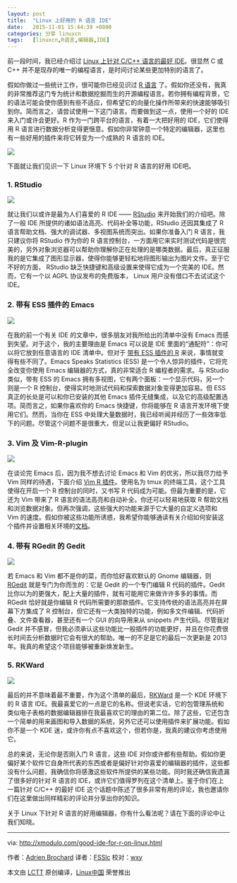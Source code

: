 ```yaml
---
layout: post
title:	"Linux 上好用的 R 语言 IDE"
date:	2015-11-01 15:44:39 +0800 
categories:	分享 linuxcn 
tags:	[linuxcn,R语言,编辑器,IDE]
---
```



前一段时间，我已经介绍过 [Linux 上针对 C/C++ 语言的最好 IDE](http://xmodulo.com/good-ide-for-c-cpp-linux.html)。很显然 C 或 C++ 并不是现存的唯一的编程语言，是时间讨论某些更加特别的语言了。


假如你做过一些统计工作，很可能你已经见识过 [R 语言](https://www.r-project.org/) 了。假如你还没有，我真的非常推荐这门专为统计和数据挖掘而生的开源编程语言。若你拥有编程背景，它的语法可能会使你感到有些不适应，但希望它的向量化操作所带来的快速能够吸引到你。简而言之，请尝试使用一下这门语言。而要做到这一点，使用一个好的 IDE 来入门或许会更好。R 作为一门跨平台的语言，有着一大把好用的 IDE，它们使得用 R 语言进行数据分析变得更惬意。假如你非常钟意一个特定的编辑器，这里也有一些好用的插件来将它转变为一个成熟的 R 语言的 IDE。


![](/Asserts/Images//attachment/album/201511/01/154432z0dnxs5z0zawzdad.jpg)


下面就让我们见识一下 Linux 环境下 5 个针对 R 语言的好用 IDE吧。


### 1. RStudio


![](/Asserts/Images//attachment/album/201511/01/154443pqssfbzi63zmg088.jpg)


就让我们以或许是最为人们喜爱的 R IDE —— [RStudio](https://www.rstudio.com/) 来开始我们的介绍吧。除了一般 IDE 所提供的诸如语法高亮、代码补全等功能，RStudio 还因其集成了 R 语言帮助文档、强大的调试器、多视图系统而突出。如果你准备入门 R 语言，我只建议你将 RStudio 作为你的 R 语言控制台，一方面用它来实时测试代码是很完美的，另外对象浏览器可以帮助你理解你正在处理的是哪类数据。最后，真正征服我的是它集成了图形显示器，使得你能够更轻松地将图形输出为图片文件。至于它不好的方面， RStudio 缺乏快捷键和高级设置来使得它成为一个完美的 IDE。然而，它有一个以 AGPL 协议发布的免费版本， Linux 用户没有借口不去试试这个 IDE。


### 2. 带有 ESS 插件的 Emacs


![](/Asserts/Images//attachment/album/201511/01/154445gze3intmqteg3ejz.jpg)


在我的前一个有关 IDE 的文章中，很多朋友对我所给出的清单中没有 Emacs 而感到失望。对于这个，我的主要理由是 Emacs 可以说是 IDE 里面的“通配符”：你可以将它放到任意语言的 IDE 清单中。但对于 [带有 ESS 插件的 R](http://ess.r-project.org/) 来说，事情就变得有些不同了。Emacs Speaks Statistics (ESS) 是一个令人惊异的插件，它将完全改变你使用 Emacs 编辑器的方式，真的非常适合 R 编程者的需求。与 RStudio 类似，带有 ESS 的 Emacs 拥有多视图，它有两个面板：一个显示代码，另一个则是一个 R 控制台，使得实时地测试代码和探索数据对象变得更加容易。但 ESS 真正的长处是可以和你已安装的其他 Emacs 插件无缝集成，以及它的高级配置选项。简而言之，如果你喜欢你的 Emacs 快捷键，你将能够在 R 语言开发环境下使用它们。然而，当你在 ESS 中处理大量数据时，我已经听闻并经历了一些效率低下的问题。尽管这个问题不是很重大，但足以让我更偏好 RStudio。


### 3. Vim 及 Vim-R-plugin


![](/Asserts/Images//attachment/album/201511/01/154445xmuo3lutb3bxtbt7.jpg)


在谈论完 Emacs 后，因为我不想去讨论 Emacs 和 Vim 的优劣，所以我尽力给予 Vim 同样的待遇，下面介绍 [Vim R 插件](http://www.vim.org/scripts/script.php?script_id=2628)。使用名为 tmux 的终端工具，这个工具使得在开启一个 R 控制台的同时，又书写 R 代码成为可能。但最为重要的是，它还为 Vim 带来了 R 语言的语法高亮和自动补全。你还可以轻易地获取 R 帮助文档和浏览数据对象。但再次强调，这些强大的功能来源于它大量的自定义选项和 Vim 的速度。假如你被这些功能所诱惑，我希望你能够通读有关介绍如何安装这个插件并设置相关环境的[文档](http://www.lepem.ufc.br/jaa/r-plugin.html)。


### 4. 带有 RGedit 的 Gedit


![](/Asserts/Images//attachment/album/201511/01/154445halo2xex2llng9x4.jpg)


若 Emacs 和 Vim 都不是你的菜，而你恰好喜欢默认的 Gnome 编辑器，则 [RGedit](http://rgedit.sourceforge.net/) 就是专门为你而生的：它是 Gedit 的一个专门编辑 R 代码的插件。Gedit 比你以为的更强大，配上大量的插件，就有可能用它来做许许多多的事情。而 RGedit 恰好就是你编辑 R 代码所需要的那款插件。它支持传统的语法高亮并在屏幕下方集成了 R 控制台，但它还有一大类独特的功能，例如多文件编辑、代码折叠、文件查看器，甚至还有一个 GUI 的向导用来从 snippets 产生代码。尽管我对 Gedit 并不感冒，但我必须承认这些功能比一般插件的功能更好，并且在你花费很长时间去分析数据时它会有很大的帮助。唯一的不足是它的最后一次更新是 2013 年。我真的希望这个项目能够被重新焕发新生。


### 5. RKWard


![](/Asserts/Images//attachment/album/201511/01/154445ra0ecfi36snceqwn.jpg)


最后的并不意味着最不重要，作为这个清单的最后，[RKWard](https://rkward.kde.org/) 是一个 KDE 环境下的 R 语言 IDE。我最喜爱它的一点是它的名称。但说老实话，它的包管理系统和类似电子表格的数据编辑器排在我最喜欢它的理由的第二位。除了这些，它还包含一个简单的用来画图和导入数据的系统，另外它还可以使用插件来扩展功能。假如你不是一个 KDE 迷，或许你有点不喜欢这个，但若你是，我真的建议你考虑使用它。


总的来说，无论你是否刚入门 R 语言，这些 IDE 对你或许都有些帮助。假如你更偏好某个软件它自身所代表的东西或者是偏好针对你喜爱的编辑器的插件，这些都没有什么问题，我确信你将感激这些软件所提供的某些功能。同时我还确信我遗漏了很多好的针对 R 语言的 IDE，或许它们值得罗列在这个清单上。鉴于你们在上一篇针对 C/C++ 的最好 IDE 这个话题中陈述了很多非常有用的评论，我也邀请你们在这里做出同样精彩的评论并分享出你的知识。


关于 Linux 下针对 R 语言的好用编辑器，你有什么看法呢？请在下面的评论中让我们知晓。




---


via: <http://xmodulo.com/good-ide-for-r-on-linux.html>


作者：[Adrien Brochard](http://xmodulo.com/author/adrien) 译者：[FSSlc](https://github.com/FSSlc) 校对：[wxy](https://github.com/wxy)


本文由 [LCTT](https://github.com/LCTT/TranslateProject) 原创编译，[Linux中国](https://linux.cn/) 荣誉推出
